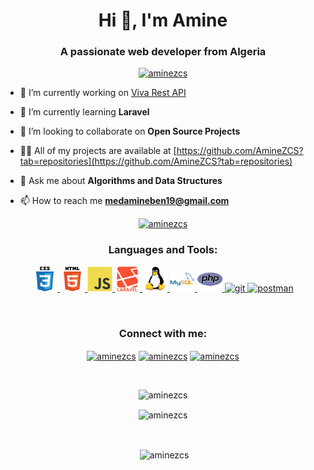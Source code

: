 <h1 align="center">Hi 👋, I'm Amine</h1>
<h3 align="center">A passionate web developer from Algeria</h3>


<p align="center"> <a href="https://github.com/ryo-ma/github-profile-trophy"><img src="https://github-profile-trophy.vercel.app/?username=aminezcs" alt="aminezcs" /></a> </p>



- 🔭 I’m currently working on [Viva Rest API](https://github.com/AmineZCS/ntic-viva/)

- 🌱 I’m currently learning **Laravel**

- 👯 I’m looking to collaborate on **Open Source Projects**

- 👨‍💻 All of my projects are available at [https://github.com/AmineZCS?tab=repositories](https://github.com/AmineZCS?tab=repositories)

- 💬 Ask me about **Algorithms and Data Structures**

- 📫 How to reach me **medamineben19@gmail.com**
<p align="center"> <a href="https://twitter.com/aminezcs" target="blank"><img src="https://img.shields.io/twitter/follow/aminezcs?logo=twitter&style=for-the-badge" alt="aminezcs" /></a> </p>


<h3 align="center">Languages and Tools:</h3>
<p align="center"> <a href="https://www.w3schools.com/css/" target="_blank" rel="noreferrer"> <img src="https://raw.githubusercontent.com/devicons/devicon/master/icons/css3/css3-original-wordmark.svg" alt="css3" width="40" height="40"/> </a>  <a href="https://www.w3.org/html/" target="_blank" rel="noreferrer"> <img src="https://raw.githubusercontent.com/devicons/devicon/master/icons/html5/html5-original-wordmark.svg" alt="html5" width="40" height="40"/> </a> <a href="https://developer.mozilla.org/en-US/docs/Web/JavaScript" target="_blank" rel="noreferrer"> <img src="https://raw.githubusercontent.com/devicons/devicon/master/icons/javascript/javascript-original.svg" alt="javascript" width="40" height="40"/> </a> <a href="https://laravel.com/" target="_blank" rel="noreferrer"> <img src="https://raw.githubusercontent.com/devicons/devicon/master/icons/laravel/laravel-plain-wordmark.svg" alt="laravel" width="40" height="40"/> </a> <a href="https://www.linux.org/" target="_blank" rel="noreferrer"> <img src="https://raw.githubusercontent.com/devicons/devicon/master/icons/linux/linux-original.svg" alt="linux" width="40" height="40"/> </a> <a href="https://www.mysql.com/" target="_blank" rel="noreferrer"> <img src="https://raw.githubusercontent.com/devicons/devicon/master/icons/mysql/mysql-original-wordmark.svg" alt="mysql" width="40" height="40"/> </a> <a href="https://www.php.net" target="_blank" rel="noreferrer"> <img src="https://raw.githubusercontent.com/devicons/devicon/master/icons/php/php-original.svg" alt="php" width="40" height="40"/> </a> <a href="https://git-scm.com/" target="_blank" rel="noreferrer"> <img src="https://www.vectorlogo.zone/logos/git-scm/git-scm-icon.svg" alt="git" width="40" height="40"/> </a> <a href="https://postman.com" target="_blank" rel="noreferrer"> <img src="https://www.vectorlogo.zone/logos/getpostman/getpostman-icon.svg" alt="postman" width="40" height="40"/> </a> </p>
<br>
<h3 align="center">Connect with me:</h3>
<p align="center">
<a href="https://twitter.com/aminezcs" target="blank"><img align="center" src="https://raw.githubusercontent.com/rahuldkjain/github-profile-readme-generator/master/src/images/icons/Social/twitter.svg" alt="aminezcs" height="30" width="40" /></a>
<a href="https://linkedin.com/in/aminezcs" target="blank"><img align="center" src="https://raw.githubusercontent.com/rahuldkjain/github-profile-readme-generator/master/src/images/icons/Social/linked-in-alt.svg" alt="aminezcs" height="30" width="40" /></a>
<a href="https://fb.com/aminezcs" target="blank"><img align="center" src="https://raw.githubusercontent.com/rahuldkjain/github-profile-readme-generator/master/src/images/icons/Social/facebook.svg" alt="aminezcs" height="30" width="40" /></a>
</p>
<br>
<p align="center"> <img src="https://komarev.com/ghpvc/?username=aminezcs&label=Profile%20views&color=0e75b6&style=flat" alt="aminezcs" /> </p>
<p align="center"> <img align="center" src="https://github-readme-stats.vercel.app/api/top-langs?username=aminezcs&show_icons=true&locale=en&layout=compact" alt="aminezcs" /></p>
<br>
<p align="center">&nbsp;<img align="center" src="https://github-readme-stats.vercel.app/api?username=aminezcs&show_icons=true&locale=en" alt="aminezcs" /></p>
